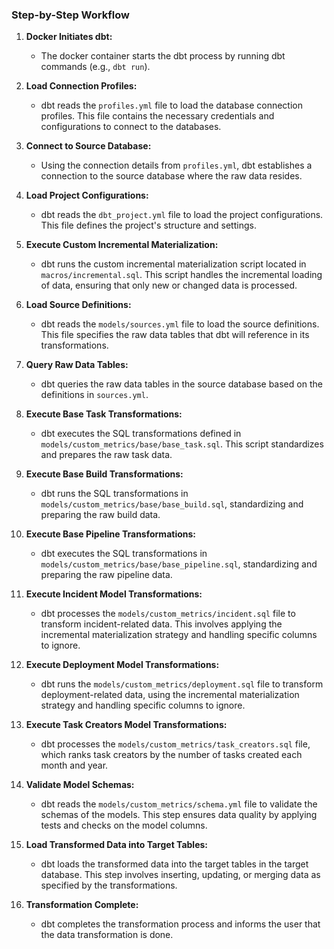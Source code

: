 ### Step-by-Step Workflow

1. **Docker Initiates dbt:**

   - The docker container starts the dbt process by running dbt commands (e.g., `dbt run`).

2. **Load Connection Profiles:**

   - dbt reads the `profiles.yml` file to load the database connection profiles. This file contains the necessary credentials and configurations to connect to the databases.

3. **Connect to Source Database:**

   - Using the connection details from `profiles.yml`, dbt establishes a connection to the source database where the raw data resides.

4. **Load Project Configurations:**

   - dbt reads the `dbt_project.yml` file to load the project configurations. This file defines the project's structure and settings.

5. **Execute Custom Incremental Materialization:**

   - dbt runs the custom incremental materialization script located in `macros/incremental.sql`. This script handles the incremental loading of data, ensuring that only new or changed data is processed.

6. **Load Source Definitions:**

   - dbt reads the `models/sources.yml` file to load the source definitions. This file specifies the raw data tables that dbt will reference in its transformations.

7. **Query Raw Data Tables:**

   - dbt queries the raw data tables in the source database based on the definitions in `sources.yml`.

8. **Execute Base Task Transformations:**

   - dbt executes the SQL transformations defined in `models/custom_metrics/base/base_task.sql`. This script standardizes and prepares the raw task data.

9. **Execute Base Build Transformations:**

   - dbt runs the SQL transformations in `models/custom_metrics/base/base_build.sql`, standardizing and preparing the raw build data.

10. **Execute Base Pipeline Transformations:**

    - dbt executes the SQL transformations in `models/custom_metrics/base/base_pipeline.sql`, standardizing and preparing the raw pipeline data.

11. **Execute Incident Model Transformations:**

    - dbt processes the `models/custom_metrics/incident.sql` file to transform incident-related data. This involves applying the incremental materialization strategy and handling specific columns to ignore.

12. **Execute Deployment Model Transformations:**

    - dbt runs the `models/custom_metrics/deployment.sql` file to transform deployment-related data, using the incremental materialization strategy and handling specific columns to ignore.

13. **Execute Task Creators Model Transformations:**

    - dbt processes the `models/custom_metrics/task_creators.sql` file, which ranks task creators by the number of tasks created each month and year.

14. **Validate Model Schemas:**

    - dbt reads the `models/custom_metrics/schema.yml` file to validate the schemas of the models. This step ensures data quality by applying tests and checks on the model columns.

15. **Load Transformed Data into Target Tables:**

    - dbt loads the transformed data into the target tables in the target database. This step involves inserting, updating, or merging data as specified by the transformations.

16. **Transformation Complete:**
    - dbt completes the transformation process and informs the user that the data transformation is done.
